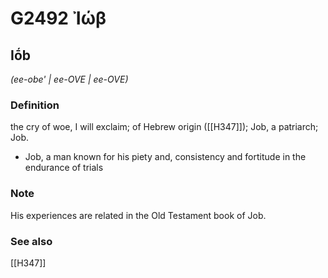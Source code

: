# G2492 Ἰώβ

## Iṓb

_(ee-obe' | ee-OVE | ee-OVE)_

### Definition

the cry of woe, I will exclaim; of Hebrew origin ([[H347]]); Job, a patriarch; Job.

- Job, a man known for his piety and, consistency and fortitude in the endurance of trials

### Note

His experiences are related in the Old Testament book of Job.

### See also

[[H347]]

